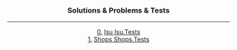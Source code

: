 <div align="center">
  <h3> Solutions & Problems & Tests</h3><hr>

  <div>
      <a href = "https://github.com/fadyat/ITMO-PROBLEMS/tree/master/OOP/III%20semester/Problems/lab0.md">0.</a>
      <a href = "https://github.com/fadyat/ITMO-PROBLEMS/tree/master/OOP/III%20semester/Solutions/_0Isu"> Isu </a>
      <a href = "https://github.com/fadyat/ITMO-PROBLEMS/tree/master/OOP/III%20semester/Solutions/_0Isu.Tests"> Isu.Tests </a>
  </div>

  <div>
      <a href = "https://github.com/fadyat/ITMO-PROBLEMS/tree/master/OOP/III%20semester/Problems/lab1.md">1.</a>
      <a href = "https://github.com/fadyat/ITMO-PROBLEMS/tree/master/OOP/III%20semester/Solutions/_1Shops"> Shops </a>
      <a href = "https://github.com/fadyat/ITMO-PROBLEMS/tree/master/OOP/III%20semester/Solutions/_1Shops.Tests"> Shops.Tests </a>
  </div>

  <!-- <div>
      <a href = "">2.</a>
      <a href = ""> IsuExtra </a>
      <a href = ""> IsuExtra.Tests </a>
  </div>

  <div>
      <a href = "">3.</a>
      <a href = ""> Backups </a>
      <a href = ""> Backups.Tests </a>
  </div>

  <div>
      <a href = "">4.</a>
      <a href = ""> Banks </a>
      <a href = ""> Banks.Tests </a>
  </div>

  <div>
      <a href = "">5.</a>
      <a href = ""> BackupsExtra </a>
    <a href = ""> BackupsExtra.Tests </a>
  </div> -->
</div>

